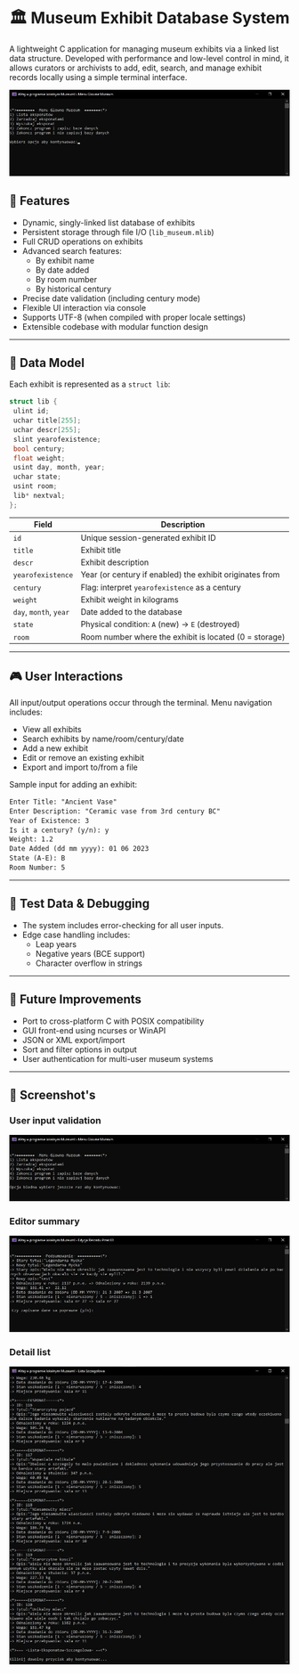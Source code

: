 # 🏛️ Museum Exhibit Database System

A lightweight C application for managing museum exhibits via a linked list data structure. Developed with performance and low-level control in mind, it allows curators or archivists to add, edit, search, and manage exhibit records locally using a simple terminal interface.

![Museum Exhibit Manager Screenshot](./FINAL_FILES/assets/mainMenu.jpg)

## 📂 Features

- Dynamic, singly-linked list database of exhibits
- Persistent storage through file I/O (`lib_museum.mlib`)
- Full CRUD operations on exhibits
- Advanced search features:
  - By exhibit name
  - By date added
  - By room number
  - By historical century
- Precise date validation (including century mode)
- Flexible UI interaction via console
- Supports UTF-8 (when compiled with proper locale settings)
- Extensible codebase with modular function design

---

## 🧠 Data Model

Each exhibit is represented as a `struct lib`:

```c
struct lib {
 ulint id;
 uchar title[255];
 uchar descr[255];
 slint yearofexistence;
 bool century;
 float weight;
 usint day, month, year;
 uchar state;
 usint room;
 lib* nextval;
};
````

| Field                  | Description                                              |
| ---------------------- | -------------------------------------------------------- |
| `id`                   | Unique session-generated exhibit ID                      |
| `title`                | Exhibit title                                            |
| `descr`                | Exhibit description                                      |
| `yearofexistence`      | Year (or century if enabled) the exhibit originates from |
| `century`              | Flag: interpret `yearofexistence` as a century           |
| `weight`               | Exhibit weight in kilograms                              |
| `day`, `month`, `year` | Date added to the database                               |
| `state`                | Physical condition: `A` (new) → `E` (destroyed)          |
| `room`                 | Room number where the exhibit is located (0 = storage)   |

---

## 🎮 User Interactions

All input/output operations occur through the terminal. Menu navigation includes:

- View all exhibits
- Search exhibits by name/room/century/date
- Add a new exhibit
- Edit or remove an existing exhibit
- Export and import to/from a file

Sample input for adding an exhibit:

```txt
Enter Title: "Ancient Vase"
Enter Description: "Ceramic vase from 3rd century BC"
Year of Existence: 3
Is it a century? (y/n): y
Weight: 1.2
Date Added (dd mm yyyy): 01 06 2023
State (A-E): B
Room Number: 5
```

---

## 🧪 Test Data & Debugging

- The system includes error-checking for all user inputs.
- Edge case handling includes:
  - Leap years
  - Negative years (BCE support)
  - Character overflow in strings

---

## 🚀 Future Improvements

* Port to cross-platform C with POSIX compatibility
* GUI front-end using ncurses or WinAPI
* JSON or XML export/import
* Sort and filter options in output
* User authentication for multi-user museum systems

---

## 📸 Screenshot's

### User input validation

![Validation](./FINAL_FILES/assets/validation.jpg)

### Editor summary

![Editor summary](./FINAL_FILES/assets/editorSummary.jpg)

### Detail list

![Detail list](./FINAL_FILES/assets/moreDetails.jpg)